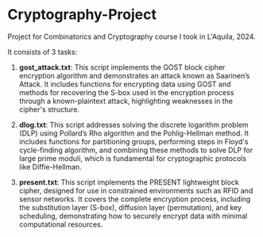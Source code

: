 # Cryptography-Project
Project for Combinatorics and Cryptography course I took in L'Aquila, 2024.

It consists of 3 tasks:

1. **gost_attack.txt**: This script implements the GOST block cipher encryption algorithm and demonstrates an attack known as Saarinen’s Attack. It includes functions for encrypting data using GOST and methods for recovering the S-box used in the encryption process through a known-plaintext attack, highlighting weaknesses in the cipher's structure.

2. **dlog.txt**: This script addresses solving the discrete logarithm problem (DLP) using Pollard’s Rho algorithm and the Pohlig-Hellman method. It includes functions for partitioning groups, performing steps in Floyd's cycle-finding algorithm, and combining these methods to solve DLP for large prime moduli, which is fundamental for cryptographic protocols like Diffie-Hellman.

3. **present.txt**: This script implements the PRESENT lightweight block cipher, designed for use in constrained environments such as RFID and sensor networks. It covers the complete encryption process, including the substitution layer (S-box), diffusion layer (permutation), and key scheduling, demonstrating how to securely encrypt data with minimal computational resources.
